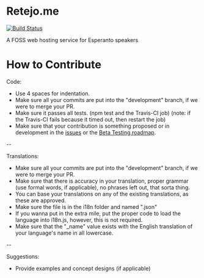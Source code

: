 # Retejo.me
[![Build Status](https://travis-ci.org/retejo/retejo.me.svg?branch=master)](https://travis-ci.org/retejo/retejo.me)

A FOSS web hosting service for Esperanto speakers


How to Contribute
===================

Code:

* Use 4 spaces for indentation.
* Make sure all your commits are put into the "development" branch, if we were to merge your PR.
* Make sure it passes all tests. (npm test and the Travis-CI job) (note: if the Travis-CI fails because it timed out, then restart the job)
* Make sure that your contribution is something proposed or in development in the [issues](https://github.com/retejo/retejo.me/issues) or the [Beta Testing roadmap](https://github.com/retejo/retejo.me/projects/1).

--

Translations:

* Make sure all your commits are put into the "development" branch, if we were to merge your PR.
* Make sure that there is accuracy in your translation, proper grammar (use formal words, if applicable), no phrases left out, that sorta thing.
* You can base your translations on any of the existing translations, as these are approved.
* Make sure the file is in the i18n folder and named "<language>.json"
* If you wanna put in the extra mile, put the proper code to load the language into i18n.js, however, this is not required.
* Make sure that the "_name" value exists with the English translation of your language's name in all lowercase.

--

Suggestions:

* Provide examples and concept designs (if applicable)
